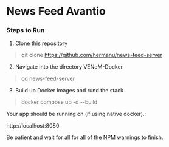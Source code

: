 # News Feed Avantio

### Steps to Run

1. Clone this repository

> git clone https://github.com/hermanu/news-feed-server

2. Navigate into the directory VENoM-Docker

> cd news-feed-server

3. Build up Docker Images and rund the stack

> docker compose up -d --build

Your app should be running on (if using native docker).:

http://localhost:8080

Be patient and wait for all for all of the NPM warnings to finish.
